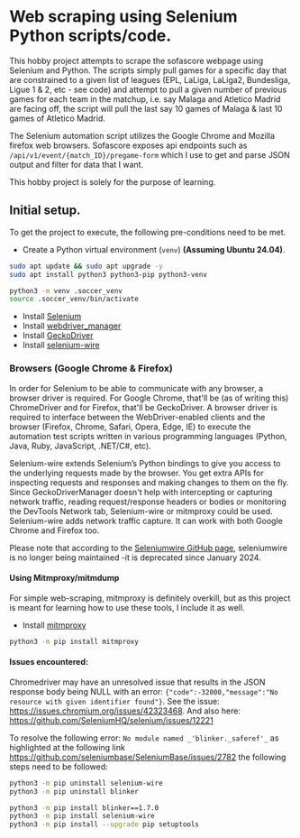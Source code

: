 # Web scraping using Selenium Python scripts/code.

This hobby project attempts to scrape the sofascore webpage using Selenium and
Python. The scripts simply pull games for a specific day that are constrained
to a given list of leagues (EPL, LaLiga, LaLiga2, Bundesliga, Ligue 1 & 2,
etc - see code) and attempt to pull a given number of previous games for each
team in the matchup, i.e. say Malaga and Atletico Madrid are facing off, the script
will pull the last say 10 games of Malaga & last 10 games of Atletico Madrid.

The Selenium automation script utilizes the Google Chrome and Mozilla firefox
web browsers. Sofascore exposes api endpoints such as `/api/v1/event/{match_ID}/pregame-form` which I use to get and parse JSON output and filter for data that I want.

This hobby project is solely for the purpose of learning.


## Initial setup.

To get the project to execute, the following pre-conditions need to be met.

* Create a Python virtual environment (`venv`) **(Assuming Ubuntu 24.04)**.
```bash
sudo apt update && sudo apt upgrade -y
sudo apt install python3 python3-pip python3-venv

python3 -m venv .soccer_venv
source .soccer_venv/bin/activate
```
* Install [Selenium](https://www.selenium.dev/downloads/)
* Install [webdriver_manager](https://pypi.org/project/webdriver-manager/)
* Install [GeckoDriver](https://github.com/mozilla/geckodriver/releases)
* Install [selenium-wire](https://pypi.org/project/selenium-wire/)

### Browsers (Google Chrome & Firefox)
In order for Selenium to be able to communicate with any browser, a browser
driver is required. For Google Chrome, that'll be (as of writing this) ChromeDriver and for
Firefox, that'll be GeckoDriver.
A browser driver is required to interface between the WebDriver-enabled clients and the browser (Firefox, Chrome, Safari, Opera, Edge, IE) to execute the automation test scripts written in various programming languages (Python, Java, Ruby, JavaScript, .NET/C#, etc).

Selenium-wire extends Selenium’s Python bindings to give you access to the
underlying requests made by the browser. You get extra APIs for inspecting
requests and responses and making changes to them on the fly. Since
GeckoDriverManager doesn't help with intercepting or capturing network
traffic, reading request/response headers or bodies or monitoring the DevTools
Network tab, Selenium-wire or mitmproxy could be used.
Selenium-wire adds network traffic capture. It can work with both Google Chrome and Firefox too.

Please note that according to the [Seleniumwire GitHub page](https://github.com/wkeeling/selenium-wire), seleniumwire is no longer being maintained -it is deprecated since January 2024.

#### Using Mitmproxy/mitmdump
For simple web-scraping, mitmproxy is definitely overkill, but as this project
is meant for learning how to use these tools, I include it as well.

* Install [mitmproxy](https://docs.mitmproxy.org/stable/)
```bash
python3 -m pip install mitmproxy
```

#### Issues encountered:
Chromedriver may have an unresolved issue that results in the JSON response
body being NULL with an error: `{"code":-32000,"message":"No resource with given identifier found"}`.
See the issue: https://issues.chromium.org/issues/42323468.
And also here: https://github.com/SeleniumHQ/selenium/issues/12221


To resolve the following error: `No module named _'blinker._saferef'_`
as highlighted at the following link https://github.com/seleniumbase/SeleniumBase/issues/2782
the following steps need to be followed:

```bash
python3 -m pip uninstall selenium-wire
python3 -m pip uninstall blinker

python3 -m pip install blinker==1.7.0
python3 -m pip install selenium-wire
python3 -m pip install --upgrade pip setuptools
```
